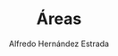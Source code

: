 ---
title: "Áreas"
year: 2022
thumbnail: "assets/img/Logo.png"
topic: "Geometría"
file: "assets/pdf/Material/Áreas.pdf"
author: "Alfredo Hernández Estrada"
level: "Básico"
alttext: "Buen lugar donde comenzar."
---